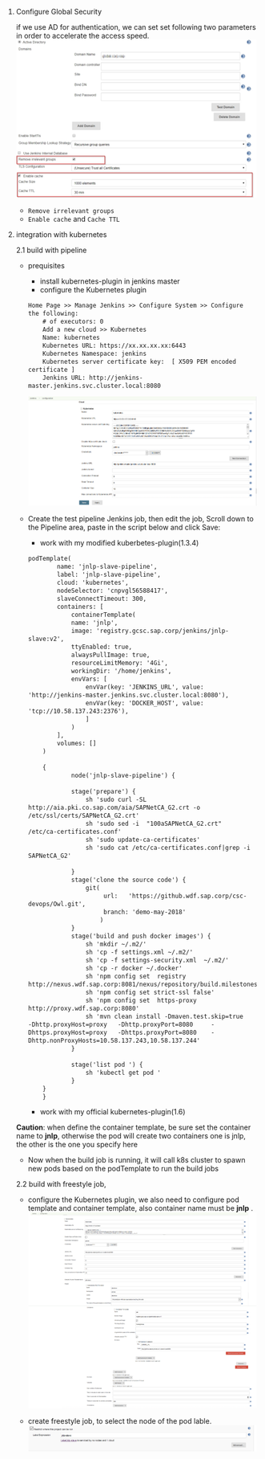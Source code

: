 1. Configure Global Security

    if we use AD for authentication, we can set set following two parameters in order to accelerate the access speed.
    ![Configure-Global-Security](./imgs/Configure-Global-Security.jpg)
    
    - `Remove irrelevant groups`
    - `Enable cache` and `Cache TTL`
2. integration with kubernetes
    
    2.1 build with pipeline
    - prequisites
        * install kubernetes-plugin in jenkins master
        * configure the Kubernetes plugin
        ```       
        Home Page >> Manage Jenkins >> Configure System >> Configure the following:         
            # of executors: 0
            Add a new cloud >> Kubernetes
            Name: kubernetes
            Kubernetes URL: https://xx.xx.xx.xx:6443
            Kubernetes Namespace: jenkins
            Kubernetes server certificate key:  [ X509 PEM encoded certificate ]
            Jenkins URL: http://jenkins-master.jenkins.svc.cluster.local:8080         
        ```
        ![img](./imgs/jenkins-k8s-1.png)
        
    - Create the test pipeline Jenkins job,       then edit the job, Scroll down to the Pipeline area, paste in the script below and click Save:

        - work with my modified kuberbetes-plugin(1.3.4)

        ```
        podTemplate(
            	name: 'jnlp-slave-pipeline',
            	label: 'jnlp-slave-pipeline', 
            	cloud: 'kubernetes', 
            	nodeSelector: 'cnpvgl56588417',
            	slaveConnectTimeout: 300, 
            	containers: [
            		containerTemplate(
                    name: 'jnlp',
                    image: 'registry.gcsc.sap.corp/jenkins/jnlp-slave:v2',
                    ttyEnabled: true,
                    alwaysPullImage: true,
                    resourceLimitMemory: '4Gi',
                    workingDir: '/home/jenkins',
                    envVars: [
                        envVar(key: 'JENKINS_URL', value:   'http://jenkins-master.jenkins.svc.cluster.local:8080'),
            			envVar(key: 'DOCKER_HOST', value:   'tcp://10.58.137.243:2376'),
            			]
            		)
            	],
            	volumes: []
            )       

            {
                    node('jnlp-slave-pipeline') {
                    
                    stage('prepare') {
        				sh 'sudo curl -SL   http://aia.pki.co.sap.com/aia/SAPNetCA_G2.crt -o  /etc/ssl/certs/SAPNetCA_G2.crt'
        				sh 'sudo sed -i  "100aSAPNetCA_G2.crt"     /etc/ca-certificates.conf'
        				sh 'sudo update-ca-certificates'
        				sh 'sudo cat /etc/ca-certificates.conf|grep -i SAPNetCA_G2'     

                    }
                    stage('clone the source code') {
                        git(
                             url:   'https://github.wdf.sap.corp/csc-devops/Owl.git',
                             branch: 'demo-may-2018'
                            )
                    }
                    stage('build and push docker images') {
                        sh 'mkdir ~/.m2/'
                        sh 'cp -f settings.xml ~/.m2/'
                        sh 'cp -f settings-security.xml  ~/.m2/'
                        sh 'cp -r docker ~/.docker'
        				sh 'npm config set  registry http://nexus.wdf.sap.corp:8081/nexus/repository/build.milestones.npm/'
                        sh 'npm config set strict-ssl false'
                        sh 'npm config set  https-proxy http://proxy.wdf.sap.corp:8080'
                        sh 'mvn clean install -Dmaven.test.skip=true    -Dhttp.proxyHost=proxy   -Dhttp.proxyPort=8080     -Dhttps.proxyHost=proxy   -Dhttps.proxyPort=8080    -Dhttp.nonProxyHosts=10.58.137.243,10.58.137.244'
                    }

                    stage('list pod ') {
                        sh 'kubectl get pod '
                    }
            }
            }
        ```
        - work with my official kubernetes-plugin(1.6)


   **Caution**: when define the container template, be sure set  the container name to **jnlp**, otherwise the pod will create two containers one is jnlp, the other is the one you specify here

    - Now when the build job is running, it will call k8s cluster to spawn new pods based on the podTemplate  to run the build jobs

    2.2  build with  freestyle job, 
    
    * configure the Kubernetes plugin, we also need to configure pod template and container template, also container name must be **jnlp** .
    ![img](./imgs/jenkins-k8s-3.png)  

    * create freestyle job, to select the node of the pod lable. 
     ![img](./imgs/jenkins-k8s-4.png)  

